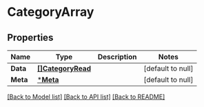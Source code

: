 # CategoryArray

## Properties
Name | Type | Description | Notes
------------ | ------------- | ------------- | -------------
**Data** | [**[]CategoryRead**](CategoryRead.md) |  | [default to null]
**Meta** | [***Meta**](Meta.md) |  | [default to null]

[[Back to Model list]](../README.md#documentation-for-models) [[Back to API list]](../README.md#documentation-for-api-endpoints) [[Back to README]](../README.md)

